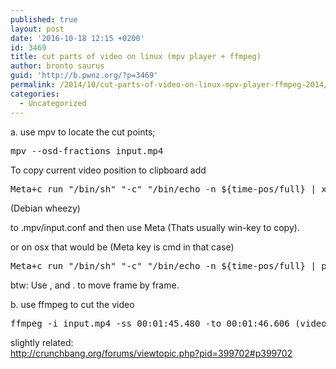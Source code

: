 ```yaml
---
published: true
layout: post
date: '2016-10-18 12:15 +0200'
id: 3469
title: cut parts of video on linux (mpv player + ffmpeg)
author: bronto saurus
guid: 'http://b.pwnz.org/?p=3469'
permalink: /2014/10/cut-parts-of-video-on-linux-mpv-player-ffmpeg-2014/
categories:
  - Uncategorized
---
```

a. use mpv to locate the cut points;

<pre>mpv --osd-fractions input.mp4</pre>

To copy current video position to clipboard add

<pre>Meta+c run "/bin/sh" "-c" "/bin/echo -n ${time-pos/full} | xsel --clipboard --input"</pre>

(Debian wheezy)
  
to .mpv/input.conf and then use Meta (Thats usually win-key to copy).

or on osx that would be (Meta key is cmd in that case)

<pre>Meta+c run "/bin/sh" "-c" "/bin/echo -n ${time-pos/full} | pbcopy"</pre>

btw: Use , and . to move frame by frame.

b. use ffmpeg to cut the video

<pre>ffmpeg -i input.mp4 -ss 00:01:45.480 -to 00:01:46.606 (video,audio codec parameters here) part.mp4</pre>

slightly related:  
<http://crunchbang.org/forums/viewtopic.php?pid=399702#p399702>
